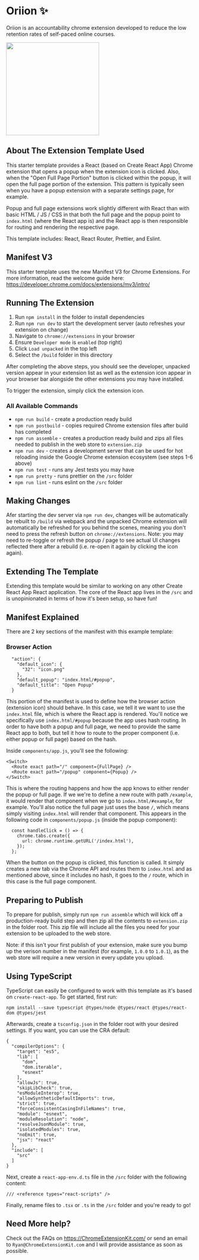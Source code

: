 # Oriion ✨
Oriion is an accountability chrome extension developed to reduce the low retention rates of self-paced online courses.


<img src="https://user-images.githubusercontent.com/71240740/153739991-75b70b26-d36c-416a-8fd2-518703b703fc.png" width="250"/>

## About The Extension Template Used

This starter template provides a React (based on Create React App) Chrome extension that opens a popup when the extension icon is clicked. Also, when the "Open Full Page Portion" button is clicked within the popup, it will open the full page portion of the extension. This pattern is typically seen when you have a popup extension with a separate settings page, for example.

Popup and full page extensions work slightly different with React than with basic HTML / JS / CSS in that both the full page and the popup point to `index.html` (where the React app is) and the React app is then responsible for routing and rendering the respective page.

This template includes: React, React Router, Prettier, and Eslint.

## Manifest V3

This starter template uses the new Manifest V3 for Chrome Extensions. For more information, read the welcome guide here: https://developer.chrome.com/docs/extensions/mv3/intro/

## Running The Extension

1. Run `npm install` in the folder to install dependencies
2. Run `npm run dev` to start the development server (auto refreshes your extension on change)
3. Navigate to `chrome://extensions` in your browser
4. Ensure `Developer mode` is `enabled` (top right)
5. Click `Load unpacked` in the top left
6. Select the `/build` folder in this directory

After completing the above steps, you should see the developer, unpacked version appear in your extension list as well as the extension icon appear in your browser bar alongside the other extensions you may have installed.

To trigger the extension, simply click the extension icon.

### All Available Commands

- `npm run build` - create a production ready build
- `npm run postbuild` - copies required Chrome extension files after build has completed
- `npm run assemble` - creates a production ready build and zips all files needed to publish in the web store to `extension.zip`
- `npm run dev` - creates a development server that can be used for hot reloading inside the Google Chrome extension ecosystem (see steps 1-6 above)
- `npm run test` - runs any Jest tests you may have
- `npm run pretty` - runs prettier on the `/src` folder
- `npm run lint` - runs eslint on the `/src` folder

## Making Changes

Afer starting the dev server via `npm run dev`, changes will be automatically be rebuilt to `/build` via webpack and the unpacked Chrome extension will automatically be refreshed for you behind the scenes, meaning you don't need to press the refresh button on `chrome://extensions`. Note: you may need to re-toggle or refresh the popup / page to see actual UI changes reflected there after a rebuild (i.e. re-open it again by clicking the icon again).

## Extending The Template

Extending this template would be similar to working on any other Create React App React application. The core of the React app lives in the `/src` and is unopinionated in terms of how it's been setup, so have fun!

## Manifest Explained

There are 2 key sections of the manifest with this example template:

### Browser Action

```
  "action": {
    "default_icon": {
      "32": "icon.png"
    },
    "default_popup": "index.html/#popup",
    "default_title": "Open Popup"
  }
```

This portion of the manifest is used to define how the browser action (extension icon) should behave. In this case, we tell it we want to use the `index.html` file, which is where the React app is rendered. You'll notice we specifically use `index.html/#popup` because the app uses hash routing. In order to have both a popup and full page, we need to provide the same React app to both, but tell it how to route to the proper component (i.e. either popup or full page) based on the hash.

Inside `components/app.js`, you'll see the following:

```
<Switch>
  <Route exact path="/" component={FullPage} />
  <Route exact path="/popup" component={Popup} />
</Switch>
```

This is where the routing happens and how the app knows to either render the popup or full page. If we we're to define a new route with path `/example`, it would render that component when we go to `index.html/#example`, for example. You'll also notice the full page just uses the base `/`, which means simply visiting `index.html` will render that component. This appears in the following code in `components/popup.js` (inside the popup component):

```
  const handleClick = () => {
    chrome.tabs.create({
      url: chrome.runtime.getURL('/index.html'),
    });
  };
```

When the button on the popup is clicked, this function is called. It simply creates a new tab via the Chrome API and routes them to `index.html` and as mentioned above, since it includes no hash, it goes to the `/` route, which in this case is the full page component.

## Preparing to Publish

To prepare for publish, simply run `npm run assemble` which will kick off a production-ready build step and then zip all the contents to `extension.zip` in the folder root. This zip file will include all the files you need for your extension to be uploaded to the web store.

Note: if this isn't your first publish of your extension, make sure you bump up the verison number in the manifest (for example, `1.0.0` to `1.0.1`), as the web store will require a new version in every update you upload.

## Using TypeScript

TypeScript can easily be configured to work with this template as it's based on `create-react-app`. To get started, first run:

```
npm install --save typescript @types/node @types/react @types/react-dom @types/jest
```

Afterwards, create a `tsconfig.json` in the folder root with your desired settings. If you want, you can use the CRA default:

```
{
  "compilerOptions": {
    "target": "es5",
    "lib": [
      "dom",
      "dom.iterable",
      "esnext"
    ],
    "allowJs": true,
    "skipLibCheck": true,
    "esModuleInterop": true,
    "allowSyntheticDefaultImports": true,
    "strict": true,
    "forceConsistentCasingInFileNames": true,
    "module": "esnext",
    "moduleResolution": "node",
    "resolveJsonModule": true,
    "isolatedModules": true,
    "noEmit": true,
    "jsx": "react"
  },
  "include": [
    "src"
  ]
}
```

Next, create a `react-app-env.d.ts` file in the `/src` folder with the following content:

```
/// <reference types="react-scripts" />
```

Finally, rename files to `.tsx` or `.ts` in the `/src` folder and you're ready to go!

## Need More help?

Check out the FAQs on https://ChromeExtensionKit.com/ or send an email to `Ryan@ChromeExtensionKit.com` and I will provide assistance as soon as possible.

